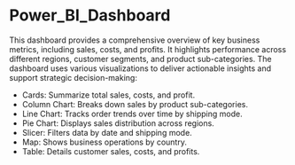 # Power_BI_Dashboard

This dashboard provides a comprehensive overview of key business metrics, including sales, costs, and profits. It highlights performance across different regions, customer segments, and product sub-categories. The dashboard uses various visualizations to deliver actionable insights and support strategic decision-making:
- Cards: Summarize total sales, costs, and profit.
- Column Chart: Breaks down sales by product sub-categories.
- Line Chart: Tracks order trends over time by shipping mode.
- Pie Chart: Displays sales distribution across regions.
- Slicer: Filters data by date and shipping mode.
- Map: Shows business operations by country.
- Table: Details customer sales, costs, and profits.
